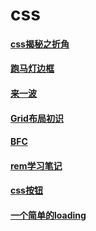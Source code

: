 # css

#### [css揭秘之折角](/css/css折角.md)
#### [跑马灯边框](/css/runBorder.md)
#### [来一波](/css/cssEffectsFlex.md)
#### [Grid布局初识](/css/grid.md)
#### [BFC](/css/css--BFC.md)
#### [rem学习笔记](/css/css--rem学习笔记.md)
#### [css按钮](/css/css-buttons.md)
#### [一个简单的loading](/css/css-loading.md)